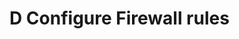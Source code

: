 <properties
 pageTitle="D Configure Firewall rules"
 description="D Configure Firewall rules"
 service="Microsoft.network"
 resource="Microsoft.network/virtualWans"
 authors="CloudNet_VirtualWAN"
 ms.author="CloudNet_VirtualWAN"
 displayOrder=""
 selfHelpType="TSG_Content"
 supportTopicIds=""
 resourceTags=""
 productPesIds=""
 cloudEnvironments="public, fairfax, usnat, ussec"
 articleId="64d0239e-ebed-4d3d-aeb7-b052819a0b26"
 ownershipId="CloudNet_VirtualWAN"
/>

# D Configure Firewall rules

<!--issueDescription-->



<!--/issueDescription-->